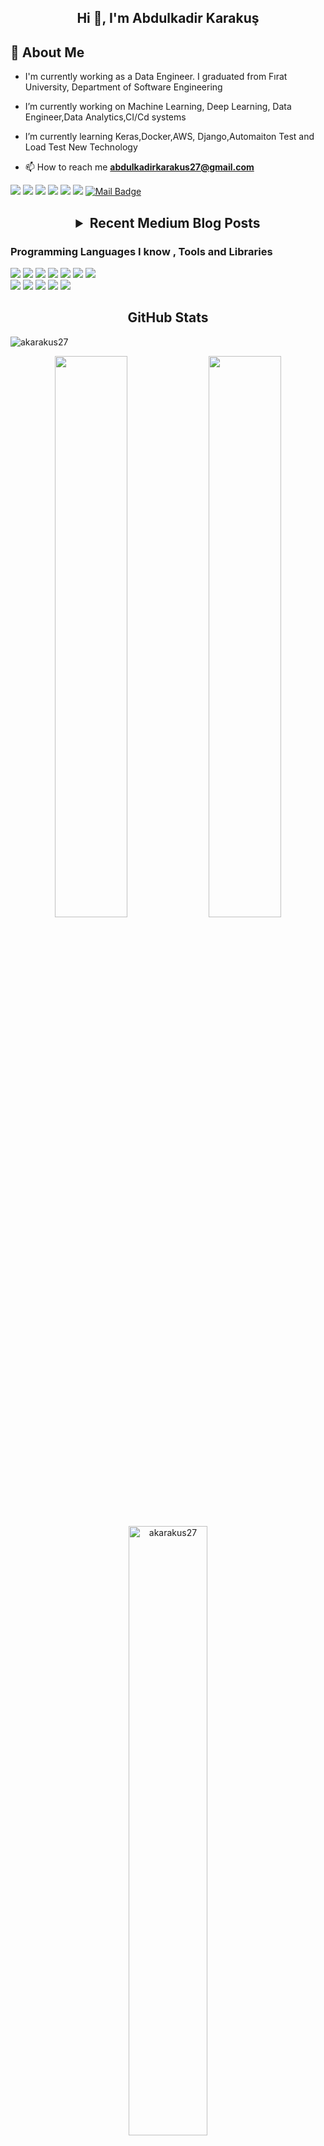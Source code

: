 <h2 align="center">Hi 👋, I'm Abdulkadir Karakuş</h2>

## 📖  About Me
- <p align="left"> I'm currently working as a Data Engineer. I graduated from Fırat University, Department of Software Engineering </p>
- <p align="left"> I’m currently working on Machine Learning, Deep Learning, Data Engineer,Data Analytics,CI/Cd systems  </p>
- <p align="left"> I’m currently learning Keras,Docker,AWS, Django,Automaiton Test and Load Test New Technology</a></p>
 
 

- 📫 How to reach me **abdulkadirkarakus27@gmail.com**

[![](https://img.shields.io/badge/medium-%2312100E.svg?&style=for-the-badge&logo=medium&logoColor=white)](https://abdulkadirkarakus.medium.com/)
[![](https://img.shields.io/badge/Kaggle-%2312100E.svg?&style=for-the-badge&logo=kaggle&logoColor=white)](https://www.kaggle.com/akarakus27)
[![](https://img.shields.io/badge/Data%20Science%20Earth-%2312100E.svg?&style=flat)](https://www.datasciencearth.com/author/abdulkadirkarakus/)
[![](https://img.shields.io/badge/-Hackerrank-2EC866?style=flat&logo=HackerRank&logoColor=white)](https://www.hackerrank.com/abdulkadirkarak1)
[![](https://img.shields.io/badge/linkedin-%230077B5.svg?&style=for-the-badge&logo=linkedin&logoColor=black)](https://www.linkedin.com/in/akarakus27/)
[![](https://img.shields.io/badge/twitter-%231DA1F2.svg?&style=for-the-badge&logo=twitter&logoColor=black)](https://twitter.com/A_karakus27/)
[![Mail Badge](https://img.shields.io/badge/abdulkadirkarakus27@gmail.com-c14438?style=for-the-badge&logo=Gmail&logoColor=white&link=mailto:abdulkadirkarakus27@gmail.com)](mailto:abdulkadirkarakus27@gmail.com)


<h2 align="center"><details><summary>Recent Medium Blog Posts</summary>
   <p align="center"> 
      <a href="https://medium.com/@akarakus27/k-means-algoritmas%C4%B1-d81f19458e06">K-Means Algoritması</a>    
   </p>
   <p align="center">
      <a href="https://medium.com/deep-learning-turkiye/k%C3%BCmeleme-6ca62face492">KÜMELEME (Clustering)</a>
   </p>
   <p align="center">
      <a href="https://abdulkadirkarakus.medium.com/churn-projesi-m%C3%BC%C5%9Fteri-terk-tahmini-efb655e06033">Churn Projesi: Müşteri Terk Tahmini
   </a>
   </p>
   <p align="center">
      <a href="https://abdulkadirkarakus.medium.com/lambda-vs-kappa-in-depth-comparison-of-data-processing-architectures-7c12572bb7c7"> EN -Lambda vs. Kappa: In-Depth Comparison of Data Processing Architectures</a>
   </p>
   <p align="center">
      <a href="https://abdulkadirkarakus.medium.com/lambda-vs-kappa-veri-i%CC%87%C5%9Fleme-mimarileri-aras%C4%B1ndaki-detayl%C4%B1-kar%C5%9F%C4%B1la%C5%9Ft%C4%B1rma-d957437547ad">TR -Lambda vs. Kappa: Veri İşleme Mimarileri Arasındaki Detaylı Karşılaştırma</a>
   </p>
   <p align="center">
      <a href="https://abdulkadirkarakus.medium.com/sql-tetikleyiciler-veritaban%C4%B1n%C4%B1z%C4%B1-otomatikle%C5%9Ftirmenin-g%C3%BCc%C3%BC-765cdb377365">SQL Tetikleyiciler: Veritabanınızı Otomatikleştirmenin Gücü</a>
   </p>
   <p align="center">
      <a href="https://abdulkadirkarakus.medium.com/key-to-success-in-data-engineering-projects-a-comprehensive-guide-ec32b33f98b9">Key to Success in Data Engineering Projects: A Comprehensive Guide</a>
   </p>
   

</details></h2>   

<h3> Programming Languages I know , Tools and Libraries </h3>
<div>
<img src="https://img.shields.io/badge/python%20-%2314354C.svg?&style=flat&logo=python&logoColor=white"/>
<img src="https://img.shields.io/badge/pandas%20-%23150458.svg?&style=flat&logo=pandas&logoColor=white" />
<img src="https://img.shields.io/badge/Numpy-%2312100E.svg?&style=flat&logo=numpy&logoColor=white" />
<img src="https://img.shields.io/badge/Django-%2312100E.svg?&style=flat&logo=django&logoColor=white"/>  
<img src="https://img.shields.io/badge/Keras-%2312100E.svg?&style=flat&logo=keras&logoColor=white"/>
<img src="https://img.shields.io/badge/Selenium-%2312100E.svg?&style=flat&logo=selenium&logoColor=white"/>
<img src ="https://img.shields.io/badge/scala%20-%23150458.svg?&style=flat&logo=scala&logoColor=red%22"/>
</div>
<div>
 <img src="https://img.shields.io/badge/c%23%20-%23239120.svg?&style=flat&logo=c-sharp&logoColor=white"/>
<img src ="https://img.shields.io/badge/sqlite-%2307405e.svg?&style=flat&logo=sqlite&logoColor=white"/>
 <img src="https://img.shields.io/badge/git%20-%23F05033.svg?&style=flat&logo=git&logoColor=white"/>
 <img src="https://img.shields.io/badge/Jenkins-%2312100E.svg?&style=flat&logo=jenkins&logoColor=red"/>
 <img src="https://img.shields.io/badge/Postman-%2312100E.svg?&style=flat&logo=Postman&logoColor=orange"/>   
</div>



<h2 align="center">GitHub Stats</h2>
<p align="left"> <img src="https://komarev.com/ghpvc/?username=akarakus27" alt="akarakus27" /> </p> 
<p align="center">
   <img width="48%" src="https://github-readme-stats.vercel.app/api?username=akarakus27&show_icons=true&theme=tokyonight" />
   <img width="48%" src="https://github-readme-streak-stats.herokuapp.com/?user=akarakus27&theme=tokyonight" />
   <img width="50%" src="https://github-readme-stats.vercel.app/api/top-langs/?username=akarakus27&layout=compact&hide=html"  alt="akarakus27" />
</p

 
